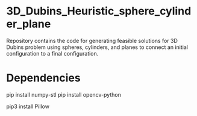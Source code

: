 # 3D_Dubins_Heuristic_sphere_cylinder_plane

Repository contains the code for generating feasible solutions for 3D Dubins problem using spheres, cylinders, and planes to connect an initial configuration to a final configuration.

# Dependencies

pip install numpy-stl
pip install opencv-python
<!-- pip install pyqtgraph
pip install PyQt6 -->
pip3 install Pillow